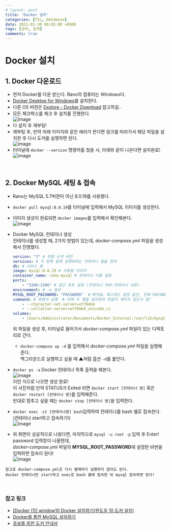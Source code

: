 ```yaml
---
# layout: post
title: 'Docker 설치'
categories: [TIL, Database]
date: 2021-01-30 00:03:00 +0900
tags: [공부, 검색]
comments: true
---
```


# Docker 설치

## 1. Docker 다운로드
- 먼저 Docker를 다운 받는다. Rano의 컴퓨터는 Windows다.
- [Docker Desktop for Windows](https://hub.docker.com/editions/community/docker-ce-desktop-windows)를 설치한다.
- 다른 OS 버젼은 [Explore - Docker Download](https://hub.docker.com/search?q=&type=edition&offering=community) 참고하길..
- 모든 체크박스를 체크 후 설치를 진행한다.   
    ![image](https://user-images.githubusercontent.com/33610315/106292156-dc409f00-628f-11eb-98fe-afeee2dba1eb.png)
- 다 설치 후 재부팅!
- 재부팅 후, 만약 아래 이미지와 같은 에러가 뜬다면 링크를 따라가서 해당 파일을 설치한 후 다시 도커를 실행하면 된다.   
    ![image](https://user-images.githubusercontent.com/33610315/106356568-f471f600-6343-11eb-8a8c-a1e01b56707a.png)
- 터미널에 `docker --version` 명령어를 쳤을 시, 아래와 같이 나온다면 설치완료!   
    ![image](https://user-images.githubusercontent.com/33610315/106293914-e2d01600-6291-11eb-9e8e-bd5421f87ec9.png)

<br/>

## 2. Docker MySQL 세팅 & 접속
- Rano는 MySQL 5.7버젼이 아닌 8.0.19를 사용했다.
- `docker pull mysql:8.0.19`를 터미널에 입력해서 MySQL 이미지를 생성한다.    
- 이미지 생성이 완료되면 `docker images`를 입력해서 확인해본다.   
    ![image](https://user-images.githubusercontent.com/33610315/106293861-d1870980-6291-11eb-9467-3508487034dd.png)   

- Docker MySQL 컨테이너 생성   
    컨테이너를 생성할 때, 2가지 방법이 있는데, _docker-compose.yml_ 파일을 생성해서 진행했다.   
    ```yml
    version: "3" # 파일 규격 버전
    services: # 이 항목 밑에 실행하려는 컨테이너 들을 정의
    db: # 서비스 명
    image: mysql:8.0.19 # 사용할 이미지
    container_name: rano-mysql # 컨테이너 이름 설정
    ports:
        - "3306:3306" # 접근 포트 설정 (컨테이너 외부:컨테이너 내부)
    environment: # -e 옵션
    MYSQL_ROOT_PASSWORD: "PASSWORD"  # MYSQL 패스워드 설정 옵션, 진짜 PASSWORD라고 쓰지말길. 사용하고 싶은 비번 입력!
    command: # 명령어 실행  # 아래 두 행을 넣어줘야 한글이 깨지지 않는다 함!
        - --character-set-server=utf8mb4            
        - --collation-server=utf8mb4_unicode_ci
    volumes:
        - /Users/Administrator/Documents/Docker_External:/var/lib/mysql mysql   # -v 옵션 (다렉토리 마운트 설정, [로컬 디렉토리]:[컨테이너 디렉토리])
    ```   
    위 파일을 생성 후, 터미널로 들어가서 _docker-compose.yml_ 파일이 있는 디렉토리로 간다.
    - `docker-compose up -d` 를 입력해서 _docker-compose.yml_ 파일을 실행해준다.   
        백그라운드로 실행하고 싶을 때 ▲처럼 옵션 `-d`를 붙인다.   
        
- `docker ps -a` Docker 컨테이너 목록 출력을 해본다.   
    ![image](https://user-images.githubusercontent.com/33610315/106295218-7d7d2480-6293-11eb-8053-2bae3c84ed13.png)   
    이런 식으로 나오면 생성 완료!   
    이 사진처럼 만약 STATUS가 Exited 라면 `docker start [컨테이너 명]` 혹은 `docker restart [컨테이너 명]`를 입력해준다.   
    반대로 멈추고 싶을 때는 `docker stop [컨테이너 명]`을 입력한다.   

- `docker exec -it [컨테이너명] bash`입력하여 컨테이너를 bash 쉘로 접속한다. (컨테이너 start하고 접속하기!)   
    ![image](https://user-images.githubusercontent.com/33610315/106295799-3b081780-6294-11eb-8335-e5f8480f4ec7.png)   

- 위 화면이 성공적으로 나왔다면, 마지막으로 `mysql -u root -p` 입력 후 Enter!   
    password 입력창이 나올텐데,   
    _docker-compose.yml_ 파일의 **MYSQL_ROOT_PASSWORD**에 설정한 비번을 입력하면 접속이 된다!   
    ![image](https://user-images.githubusercontent.com/33610315/106296382-f16bfc80-6294-11eb-9131-2564290d13c1.png)
```
참고로 docker-compose.yml은 다시 켤때마다 실행하지 않아도 된다.    
docker 컨테이너만 start하고 exec로 bash 쉘에 접속한 뒤 mysql 접속하면 된다!
```

<br/>

### **참고 링크**

- [[Docker (1)] window10 Docker 설치하기(윈도우 10 도커 설치)](https://goddaehee.tistory.com/251)
- [Docker를 통한 MySQL 설치하기](http://jmlim.github.io/docker/2019/07/30/docker-mysql-setup/)
- [초보를 위한 도커 안내서](https://subicura.com/2017/01/19/docker-guide-for-beginners-1.html)